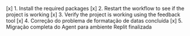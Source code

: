 [x] 1. Install the required packages
[x] 2. Restart the workflow to see if the project is working
[x] 3. Verify the project is working using the feedback tool
[x] 4. Correção do problema de formatação de datas concluída
[x] 5. Migração completa do Agent para ambiente Replit finalizada